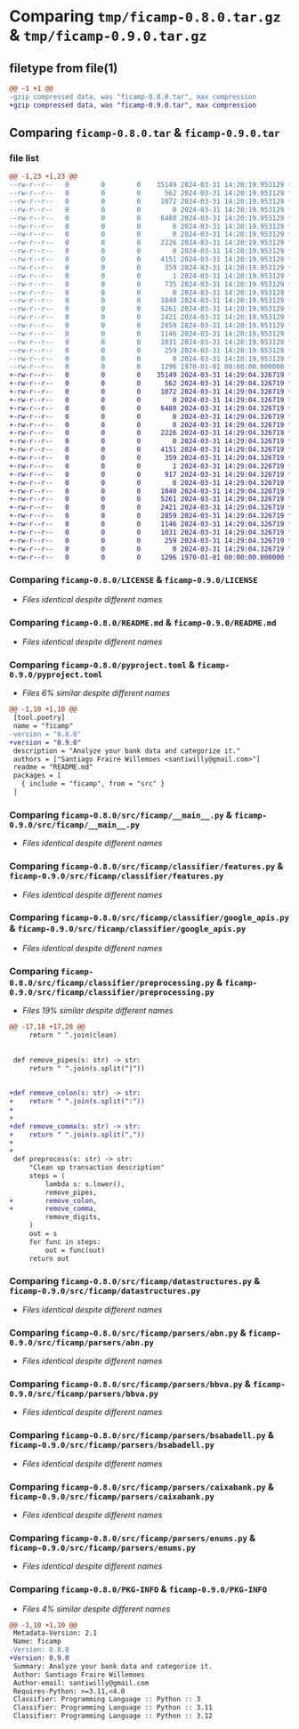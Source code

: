 # Comparing `tmp/ficamp-0.8.0.tar.gz` & `tmp/ficamp-0.9.0.tar.gz`

## filetype from file(1)

```diff
@@ -1 +1 @@
-gzip compressed data, was "ficamp-0.8.0.tar", max compression
+gzip compressed data, was "ficamp-0.9.0.tar", max compression
```

## Comparing `ficamp-0.8.0.tar` & `ficamp-0.9.0.tar`

### file list

```diff
@@ -1,23 +1,23 @@
--rw-r--r--   0        0        0    35149 2024-03-31 14:20:19.953129 ficamp-0.8.0/LICENSE
--rw-r--r--   0        0        0      562 2024-03-31 14:20:19.953129 ficamp-0.8.0/README.md
--rw-r--r--   0        0        0     1072 2024-03-31 14:20:19.953129 ficamp-0.8.0/pyproject.toml
--rw-r--r--   0        0        0        0 2024-03-31 14:20:19.953129 ficamp-0.8.0/src/ficamp/__init__.py
--rw-r--r--   0        0        0     6488 2024-03-31 14:20:19.953129 ficamp-0.8.0/src/ficamp/__main__.py
--rw-r--r--   0        0        0        0 2024-03-31 14:20:19.953129 ficamp-0.8.0/src/ficamp/classifier/__init__.py
--rw-r--r--   0        0        0        0 2024-03-31 14:20:19.953129 ficamp-0.8.0/src/ficamp/classifier/encoding.py
--rw-r--r--   0        0        0     2226 2024-03-31 14:20:19.953129 ficamp-0.8.0/src/ficamp/classifier/features.py
--rw-r--r--   0        0        0        0 2024-03-31 14:20:19.953129 ficamp-0.8.0/src/ficamp/classifier/features_config.py
--rw-r--r--   0        0        0     4151 2024-03-31 14:20:19.953129 ficamp-0.8.0/src/ficamp/classifier/google_apis.py
--rw-r--r--   0        0        0      359 2024-03-31 14:20:19.953129 ficamp-0.8.0/src/ficamp/classifier/infer.py
--rw-r--r--   0        0        0        1 2024-03-31 14:20:19.953129 ficamp-0.8.0/src/ficamp/classifier/payment_method.py
--rw-r--r--   0        0        0      735 2024-03-31 14:20:19.953129 ficamp-0.8.0/src/ficamp/classifier/preprocessing.py
--rw-r--r--   0        0        0        0 2024-03-31 14:20:19.953129 ficamp-0.8.0/src/ficamp/data/.gitkeep
--rw-r--r--   0        0        0     1040 2024-03-31 14:20:19.953129 ficamp-0.8.0/src/ficamp/datastructures.py
--rw-r--r--   0        0        0     5261 2024-03-31 14:20:19.953129 ficamp-0.8.0/src/ficamp/parsers/abn.py
--rw-r--r--   0        0        0     2421 2024-03-31 14:20:19.953129 ficamp-0.8.0/src/ficamp/parsers/bbva.py
--rw-r--r--   0        0        0     2859 2024-03-31 14:20:19.953129 ficamp-0.8.0/src/ficamp/parsers/bsabadell.py
--rw-r--r--   0        0        0     1146 2024-03-31 14:20:19.953129 ficamp-0.8.0/src/ficamp/parsers/caixabank.py
--rw-r--r--   0        0        0     1031 2024-03-31 14:20:19.953129 ficamp-0.8.0/src/ficamp/parsers/enums.py
--rw-r--r--   0        0        0      259 2024-03-31 14:20:19.953129 ficamp-0.8.0/src/ficamp/parsers/protocols.py
--rw-r--r--   0        0        0        0 2024-03-31 14:20:19.953129 ficamp-0.8.0/src/ficamp/py.typed
--rw-r--r--   0        0        0     1296 1970-01-01 00:00:00.000000 ficamp-0.8.0/PKG-INFO
+-rw-r--r--   0        0        0    35149 2024-03-31 14:29:04.326719 ficamp-0.9.0/LICENSE
+-rw-r--r--   0        0        0      562 2024-03-31 14:29:04.326719 ficamp-0.9.0/README.md
+-rw-r--r--   0        0        0     1072 2024-03-31 14:29:04.326719 ficamp-0.9.0/pyproject.toml
+-rw-r--r--   0        0        0        0 2024-03-31 14:29:04.326719 ficamp-0.9.0/src/ficamp/__init__.py
+-rw-r--r--   0        0        0     6488 2024-03-31 14:29:04.326719 ficamp-0.9.0/src/ficamp/__main__.py
+-rw-r--r--   0        0        0        0 2024-03-31 14:29:04.326719 ficamp-0.9.0/src/ficamp/classifier/__init__.py
+-rw-r--r--   0        0        0        0 2024-03-31 14:29:04.326719 ficamp-0.9.0/src/ficamp/classifier/encoding.py
+-rw-r--r--   0        0        0     2226 2024-03-31 14:29:04.326719 ficamp-0.9.0/src/ficamp/classifier/features.py
+-rw-r--r--   0        0        0        0 2024-03-31 14:29:04.326719 ficamp-0.9.0/src/ficamp/classifier/features_config.py
+-rw-r--r--   0        0        0     4151 2024-03-31 14:29:04.326719 ficamp-0.9.0/src/ficamp/classifier/google_apis.py
+-rw-r--r--   0        0        0      359 2024-03-31 14:29:04.326719 ficamp-0.9.0/src/ficamp/classifier/infer.py
+-rw-r--r--   0        0        0        1 2024-03-31 14:29:04.326719 ficamp-0.9.0/src/ficamp/classifier/payment_method.py
+-rw-r--r--   0        0        0      917 2024-03-31 14:29:04.326719 ficamp-0.9.0/src/ficamp/classifier/preprocessing.py
+-rw-r--r--   0        0        0        0 2024-03-31 14:29:04.326719 ficamp-0.9.0/src/ficamp/data/.gitkeep
+-rw-r--r--   0        0        0     1040 2024-03-31 14:29:04.326719 ficamp-0.9.0/src/ficamp/datastructures.py
+-rw-r--r--   0        0        0     5261 2024-03-31 14:29:04.326719 ficamp-0.9.0/src/ficamp/parsers/abn.py
+-rw-r--r--   0        0        0     2421 2024-03-31 14:29:04.326719 ficamp-0.9.0/src/ficamp/parsers/bbva.py
+-rw-r--r--   0        0        0     2859 2024-03-31 14:29:04.326719 ficamp-0.9.0/src/ficamp/parsers/bsabadell.py
+-rw-r--r--   0        0        0     1146 2024-03-31 14:29:04.326719 ficamp-0.9.0/src/ficamp/parsers/caixabank.py
+-rw-r--r--   0        0        0     1031 2024-03-31 14:29:04.326719 ficamp-0.9.0/src/ficamp/parsers/enums.py
+-rw-r--r--   0        0        0      259 2024-03-31 14:29:04.326719 ficamp-0.9.0/src/ficamp/parsers/protocols.py
+-rw-r--r--   0        0        0        0 2024-03-31 14:29:04.326719 ficamp-0.9.0/src/ficamp/py.typed
+-rw-r--r--   0        0        0     1296 1970-01-01 00:00:00.000000 ficamp-0.9.0/PKG-INFO
```

### Comparing `ficamp-0.8.0/LICENSE` & `ficamp-0.9.0/LICENSE`

 * *Files identical despite different names*

### Comparing `ficamp-0.8.0/README.md` & `ficamp-0.9.0/README.md`

 * *Files identical despite different names*

### Comparing `ficamp-0.8.0/pyproject.toml` & `ficamp-0.9.0/pyproject.toml`

 * *Files 6% similar despite different names*

```diff
@@ -1,10 +1,10 @@
 [tool.poetry]
 name = "ficamp"
-version = "0.8.0"
+version = "0.9.0"
 description = "Analyze your bank data and categorize it."
 authors = ["Santiago Fraire Willemoes <santiwilly@gmail.com>"]
 readme = "README.md"
 packages = [
   { include = "ficamp", from = "src" }
 ]
```

### Comparing `ficamp-0.8.0/src/ficamp/__main__.py` & `ficamp-0.9.0/src/ficamp/__main__.py`

 * *Files identical despite different names*

### Comparing `ficamp-0.8.0/src/ficamp/classifier/features.py` & `ficamp-0.9.0/src/ficamp/classifier/features.py`

 * *Files identical despite different names*

### Comparing `ficamp-0.8.0/src/ficamp/classifier/google_apis.py` & `ficamp-0.9.0/src/ficamp/classifier/google_apis.py`

 * *Files identical despite different names*

### Comparing `ficamp-0.8.0/src/ficamp/classifier/preprocessing.py` & `ficamp-0.9.0/src/ficamp/classifier/preprocessing.py`

 * *Files 19% similar despite different names*

```diff
@@ -17,18 +17,28 @@
     return " ".join(clean)
 
 
 def remove_pipes(s: str) -> str:
     return " ".join(s.split("|"))
 
 
+def remove_colon(s: str) -> str:
+    return " ".join(s.split(":"))
+
+
+def remove_comma(s: str) -> str:
+    return " ".join(s.split(","))
+
+
 def preprocess(s: str) -> str:
     "Clean up transaction description"
     steps = (
         lambda s: s.lower(),
         remove_pipes,
+        remove_colon,
+        remove_comma,
         remove_digits,
     )
     out = s
     for func in steps:
         out = func(out)
     return out
```

### Comparing `ficamp-0.8.0/src/ficamp/datastructures.py` & `ficamp-0.9.0/src/ficamp/datastructures.py`

 * *Files identical despite different names*

### Comparing `ficamp-0.8.0/src/ficamp/parsers/abn.py` & `ficamp-0.9.0/src/ficamp/parsers/abn.py`

 * *Files identical despite different names*

### Comparing `ficamp-0.8.0/src/ficamp/parsers/bbva.py` & `ficamp-0.9.0/src/ficamp/parsers/bbva.py`

 * *Files identical despite different names*

### Comparing `ficamp-0.8.0/src/ficamp/parsers/bsabadell.py` & `ficamp-0.9.0/src/ficamp/parsers/bsabadell.py`

 * *Files identical despite different names*

### Comparing `ficamp-0.8.0/src/ficamp/parsers/caixabank.py` & `ficamp-0.9.0/src/ficamp/parsers/caixabank.py`

 * *Files identical despite different names*

### Comparing `ficamp-0.8.0/src/ficamp/parsers/enums.py` & `ficamp-0.9.0/src/ficamp/parsers/enums.py`

 * *Files identical despite different names*

### Comparing `ficamp-0.8.0/PKG-INFO` & `ficamp-0.9.0/PKG-INFO`

 * *Files 4% similar despite different names*

```diff
@@ -1,10 +1,10 @@
 Metadata-Version: 2.1
 Name: ficamp
-Version: 0.8.0
+Version: 0.9.0
 Summary: Analyze your bank data and categorize it.
 Author: Santiago Fraire Willemoes
 Author-email: santiwilly@gmail.com
 Requires-Python: >=3.11,<4.0
 Classifier: Programming Language :: Python :: 3
 Classifier: Programming Language :: Python :: 3.11
 Classifier: Programming Language :: Python :: 3.12
```

